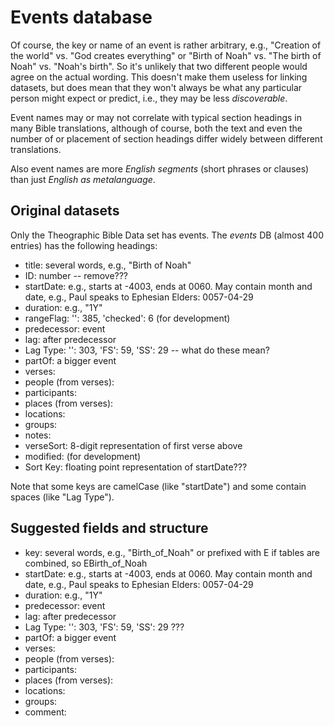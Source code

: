 # Events database

Of course, the key or name of an event is rather arbitrary,
e.g., "Creation of the world" vs. "God creates everything"
or "Birth of Noah" vs. "The birth of Noah" vs. "Noah's birth".
So it's unlikely that two different people would agree
on the actual wording.
This doesn't make them useless for linking datasets,
but does mean that they won't always be what any particular person might expect or predict,
i.e., they may be less *discoverable*.

Event names may or may not correlate with typical section headings
in many Bible translations, although of course,
both the text and even the number of or placement of section headings
differ widely between different translations.

Also event names are more *English segments* (short phrases or clauses)
than just *English as metalanguage*.

## Original datasets

Only the Theographic Bible Data set has events.
The *events* DB (almost 400 entries) has the following headings:

- title: several words, e.g., "Birth of Noah"
- ID: number -- remove???
- startDate: e.g., starts at -4003, ends at 0060. May contain month and date, e.g., Paul speaks to Ephesian Elders: 0057-04-29
- duration: e.g., "1Y"
- rangeFlag: '': 385, 'checked': 6 (for development)
- predecessor: event
- lag: after predecessor
- Lag Type: '': 303, 'FS': 59, 'SS': 29 -- what do these mean?
- partOf: a bigger event
- verses:
- people (from verses):
- participants:
- places (from verses):
- locations:
- groups:
- notes:
- verseSort: 8-digit representation of first verse above
- modified: (for development)
- Sort Key: floating point representation of startDate???

Note that some keys are camelCase (like "startDate")
and some contain spaces (like "Lag Type").

## Suggested fields and structure

- key: several words, e.g., "Birth_of_Noah"
or prefixed with E if tables are combined, so EBirth_of_Noah
- startDate: e.g., starts at -4003, ends at 0060. May contain month and date, e.g., Paul speaks to Ephesian Elders: 0057-04-29
- duration: e.g., "1Y"
- predecessor: event
- lag: after predecessor
- Lag Type: '': 303, 'FS': 59, 'SS': 29 ???
- partOf: a bigger event
- verses:
- people (from verses):
- participants:
- places (from verses):
- locations:
- groups:
- comment:
